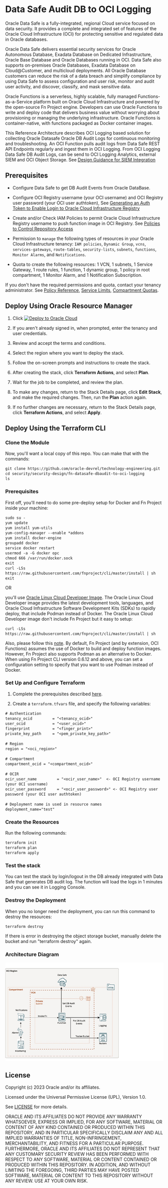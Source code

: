 # Data Safe Audit DB to OCI Logging
Oracle Data Safe is a fully-integrated, regional Cloud service focused on data security. It provides a complete and integrated set of features of the Oracle Cloud Infrastructure (OCI) for protecting sensitive and regulated data in Oracle databases.

Oracle Data Safe delivers essential security services for Oracle Autonomous Database, Exadata Database on Dedicated Infrastructure, Oracle Base Database and Oracle Databases running in OCI. Data Safe also supports on-premises Oracle Databases, Exadata Database on Cloud@Customer, and multicloud deployments. All Oracle Database customers can reduce the risk of a data breach and simplify compliance by using Data Safe to assess configuration and user risk, monitor and audit user activity, and discover, classify, and mask sensitive data.

Oracle Functions is a serverless, highly scalable, fully managed Functions-as-a-Service platform built on Oracle Cloud Infrastructure and powered by the open-source Fn Project engine. Developers can use Oracle Functions to write and deploy code that delivers business value without worrying about provisioning or managing the underlying infrastructure. Oracle Functions is container-native, with functions packaged as Docker container images.

This Reference Architecture describes OCI Logging based solution for collecting Oracle Datasafe Oracle DB Audit Logs for continuous monitoring and troubleshooting. An OCI Function pulls audit logs from Data Safe REST API Endpoints regularly and ingest them in OCI Logging. 
From OCI Logging Data Safe DB Audit Logs, can be send to OCI Logging Analytics, external SIEM and OCI Object Storage. See [Design Guidance for SIEM Integration](https://docs.oracle.com/en-us/iaas/Content/cloud-adoption-framework/siem-integration.htm)

## Prerequisites

- Configure Data Safe to get DB Audit Events from Oracle DataBase.

- Configure OCI Registry username (your OCI username) and OCI Registry user password (your OCI user authtoken), See [Generating an Auth Token to Enable Login to Oracle Cloud Infrastructure Registry](https://docs.oracle.com/en-us/iaas/Content/Functions/Tasks/functionsgenerateauthtokens.htm)

- Create and/or Check IAM Policies to permit Oracle Cloud Infrastructure Registry username to push function image in OCI Registry. See [Policies to Control Repository Access](https://docs.oracle.com/en-us/iaas/Content/Registry/Concepts/registrypolicyrepoaccess.htm)

- Permission to `manage` the following types of resources in your Oracle Cloud Infrastructure tenancy: `IAM policies`, `Dynamic Group`, `vcns`, `services-gateways`, `route-tables`, `security-lists`, `subnets`, `functions`, `Monitor Alarms`, and `Notifications`.

- Quota to create the following resources: 1 VCN, 1 subnets, 1 Service Gateway, 1 route rules, 1 function, 1 dynamic group, 1 policy in root compartment, 1 Monitor Alarm, and 1 Notification Subscription.

If you don't have the required permissions and quota, contact your tenancy administrator. See [Policy Reference](https://docs.cloud.oracle.com/en-us/iaas/Content/Identity/Reference/policyreference.htm), [Service Limits](https://docs.cloud.oracle.com/en-us/iaas/Content/General/Concepts/servicelimits.htm), [Compartment Quotas](https://docs.cloud.oracle.com/iaas/Content/General/Concepts/resourcequotas.htm).

## Deploy Using Oracle Resource Manager

1. Click [![Deploy to Oracle Cloud](https://oci-resourcemanager-plugin.plugins.oci.oraclecloud.com/latest/deploy-to-oracle-cloud.svg)](https://cloud.oracle.com/resourcemanager/stacks/create?region=home&zipUrl=https://github.com/oracle-devrel/technology-engineering/ssecurity/security-design/fn-datasafe-dbaudit-to-oci-logging/zip/latest.zip)

2. If you aren't already signed in, when prompted, enter the tenancy and user credentials.

3. Review and accept the terms and conditions.

4. Select the region where you want to deploy the stack.

5. Follow the on-screen prompts and instructions to create the stack.

6. After creating the stack, click **Terraform Actions**, and select **Plan**.

7. Wait for the job to be completed, and review the plan.

8. To make any changes, return to the Stack Details page, click **Edit Stack**, and make the required changes. Then, run the **Plan** action again.

9. If no further changes are necessary, return to the Stack Details page, click **Terraform Actions**, and select **Apply**.

## Deploy Using the Terraform CLI

### Clone the Module
Now, you'll want a local copy of this repo. You can make that with the commands:

    git clone https://github.com/oracle-devrel/technology-engineering.git
    cd security/security-design/fn-datasafe-dbaudit-to-oci-logging
    ls

### Prerequisites
First off, you'll need to do some pre-deploy setup for Docker and Fn Project inside your machine:

```
sudo su -
yum update
yum install yum-utils
yum-config-manager --enable *addons
yum install docker-engine
groupadd docker
service docker restart
usermod -a -G docker opc
chmod 666 /var/run/docker.sock
exit
curl -LSs https://raw.githubusercontent.com/fnproject/cli/master/install | sh
exit
```

OR

you'll use [Oracle Linux Cloud Developer Image](https://docs.oracle.com/en-us/iaas/oracle-linux/developer/index.htm). The Oracle Linux Cloud Developer image provides the latest development tools, languages, and Oracle Cloud Infrastructure Software Development Kits (SDKs) to rapidly deploy, that include Podman instead of Docker.
The Oracle Linux Cloud Developer image don't include Fn Project but it easy to setup:

```
curl -LSs https://raw.githubusercontent.com/fnproject/cli/master/install | sh
```

Also, please follow this [note](https://docs.oracle.com/en-us/iaas/Content/Functions/Tasks/functionsinstalldocker.htm#Install_Docker_for_Use_with_Oracle_Functions__section_podman_instead_of_docker). By default, Fn Project (and by extension, OCI Functions) assumes the use of Docker to build and deploy function images. However, Fn Project also supports Podman as an alternative to Docker. When using Fn Project CLI version 0.6.12 and above, you can set a configuration setting to specify that you want to use Podman instead of Docker.


### Set Up and Configure Terraform

1. Complete the prerequisites described [here](https://github.com/cloud-partners/oci-prerequisites).   

2. Create a `terraform.tfvars` file, and specify the following variables:

```
# Authentication
tenancy_ocid         = "<tenancy_ocid>"
user_ocid            = "<user_ocid>"
fingerprint          = "<finger_print>"
private_key_path     = "<pem_private_key_path>"

# Region
region = "<oci_region>"

# Compartment
compartment_ocid = "<compartment_ocid>"

# OCIR
ocir_user_name         = "<ocir_user_name>"  <- OCI Registry username (your OCI username)
ocir_user_password     = "<ocir_user_password>" <- OCI Registry user password (your OCI user authtoken)

# Deployment name is used in resource names
deployment_name="test"

```

### Create the Resources
Run the following commands:

    terraform init
    terraform plan
    terraform apply

### Test the stack 

You can test the stack by login/logout in the DB already integrated with Data Safe that generates DB audit log. The function will load the logs in 1 minutes and you can see it in Logging Console.


### Destroy the Deployment
When you no longer need the deployment, you can run this command to destroy the resources:

    terraform destroy

If there is error in destroying the object storage bucket, manually delete the bucket and run "terraform destroy" again.

### Architecture Diagram
![](./images/DatasafetoOCILoggingArchitecture.jpg)

## License
Copyright (c) 2023 Oracle and/or its affiliates.

Licensed under the Universal Permissive License (UPL), Version 1.0.

See [LICENSE](LICENSE) for more details.

ORACLE AND ITS AFFILIATES DO NOT PROVIDE ANY WARRANTY WHATSOEVER, EXPRESS OR IMPLIED, FOR ANY SOFTWARE, MATERIAL OR CONTENT OF ANY KIND CONTAINED OR PRODUCED WITHIN THIS REPOSITORY, AND IN PARTICULAR SPECIFICALLY DISCLAIM ANY AND ALL IMPLIED WARRANTIES OF TITLE, NON-INFRINGEMENT, MERCHANTABILITY, AND FITNESS FOR A PARTICULAR PURPOSE.  FURTHERMORE, ORACLE AND ITS AFFILIATES DO NOT REPRESENT THAT ANY CUSTOMARY SECURITY REVIEW HAS BEEN PERFORMED WITH RESPECT TO ANY SOFTWARE, MATERIAL OR CONTENT CONTAINED OR PRODUCED WITHIN THIS REPOSITORY. IN ADDITION, AND WITHOUT LIMITING THE FOREGOING, THIRD PARTIES MAY HAVE POSTED SOFTWARE, MATERIAL OR CONTENT TO THIS REPOSITORY WITHOUT ANY REVIEW. USE AT YOUR OWN RISK. 